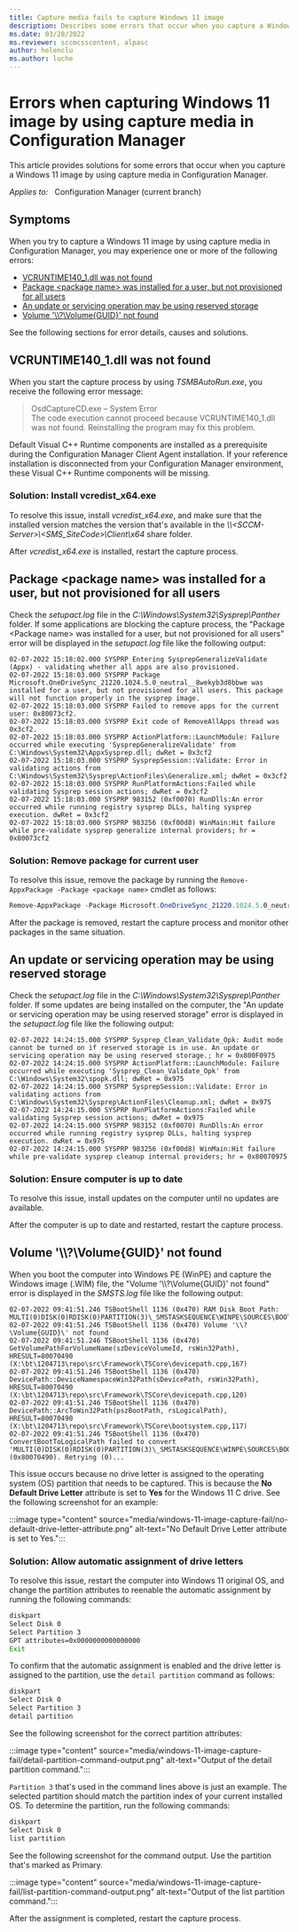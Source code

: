 ```yaml
---
title: Capture media fails to capture Windows 11 image
description: Describes some errors that occur when you capture a Windows 11 image by using capture media in Configuration Manager, and provides solutions.
ms.date: 03/28/2022
ms.reviewer: sccmcsscontent, alpasc
author: helenclu
ms.author: luche
---
```

# Errors when capturing Windows 11 image by using capture media in Configuration Manager

This article provides solutions for some errors that occur when you capture a Windows 11 image by using capture media in Configuration Manager.

_Applies to:_ &nbsp; Configuration Manager (current branch)

## Symptoms

When you try to capture a Windows 11 image by using capture media in Configuration Manager, you may experience one or more of the following errors:

- [VCRUNTIME140_1.dll was not found](#vcruntime140dllwasnotfound)
- [Package \<package name> was installed for a user, but not provisioned for all users](#packagenotprovisionedforallusers)
- [An update or servicing operation may be using reserved storage](#updateisinprocess)
- [Volume '\\\\?\Volume{GUID}\' not found](#volumenotfound)

See the following sections for error details, causes and solutions.

## <a id="vcruntime140dllwasnotfound"></a>VCRUNTIME140_1.dll was not found

When you start the capture process by using *TSMBAutoRun.exe*, you receive the following error message:

> OsdCaptureCD.exe – System Error  
> The code execution cannot proceed because VCRUNTIME140_1.dll was not found. Reinstalling the program may fix this problem.

Default Visual C++ Runtime components are installed as a prerequisite during the Configuration Manager Client Agent installation. If your reference installation is disconnected from your Configuration Manager environment, these Visual C++ Runtime components will be missing.

### Solution: Install vcredist_x64.exe

To resolve this issue, install *vcredist_x64.exe*, and make sure that the installed version matches the version that's available in the *\\\\\<SCCM-Server>\\<SMS_SiteCode>\Client\x64* share folder.

After *vcredist_x64.exe* is installed, restart the capture process.

## <a id="packagenotprovisionedforallusers"></a>Package \<package name> was installed for a user, but not provisioned for all users

Check the *setupact.log* file in the *C:\Windows\System32\Sysprep\Panther* folder. If some applications are blocking the capture process, the "Package \<Package name> was installed for a user, but not provisioned for all users" error will be displayed in the *setupact.log* file like the following output:

```output
02-07-2022 15:18:02.000 SYSPRP Entering SysprepGeneralizeValidate (Appx) - validating whether all apps are also provisioned.
02-07-2022 15:18:03.000 SYSPRP Package Microsoft.OneDriveSync_21220.1024.5.0_neutral__8wekyb3d8bbwe was installed for a user, but not provisioned for all users. This package will not function properly in the sysprep image.
02-07-2022 15:18:03.000 SYSPRP Failed to remove apps for the current user: 0x80073cf2.
02-07-2022 15:18:03.000 SYSPRP Exit code of RemoveAllApps thread was 0x3cf2.
02-07-2022 15:18:03.000 SYSPRP ActionPlatform::LaunchModule: Failure occurred while executing 'SysprepGeneralizeValidate' from C:\Windows\System32\AppxSysprep.dll; dwRet = 0x3cf2
02-07-2022 15:18:03.000 SYSPRP SysprepSession::Validate: Error in validating actions from C:\Windows\System32\Sysprep\ActionFiles\Generalize.xml; dwRet = 0x3cf2
02-07-2022 15:18:03.000 SYSPRP RunPlatformActions:Failed while validating Sysprep session actions; dwRet = 0x3cf2
02-07-2022 15:18:03.000 SYSPRP 983152 (0xf0070) RunDlls:An error occurred while running registry sysprep DLLs, halting sysprep execution. dwRet = 0x3cf2
02-07-2022 15:18:03.000 SYSPRP 983256 (0xf00d8) WinMain:Hit failure while pre-validate sysprep generalize internal providers; hr = 0x80073cf2
```

### Solution: Remove package for current user

To resolve this issue, remove the package by running the `Remove-AppxPackage -Package <package name>` cmdlet as follows:

```powershell
Remove-AppxPackage -Package Microsoft.OneDriveSync_21220.1024.5.0_neutral__8wekyb3d8bbwe
```

After the package is removed, restart the capture process and monitor other packages in the same situation.

## <a id="updateisinprocess"></a>An update or servicing operation may be using reserved storage

Check the *setupact.log* file in the *C:\Windows\System32\Sysprep\Panther* folder. If some updates are being installed on the computer, the "An update or servicing operation may be using reserved storage" error is displayed in the *setupact.log* file like the following output:

```output
02-07-2022 14:24:15.000 SYSPRP Sysprep_Clean_Validate_Opk: Audit mode cannot be turned on if reserved storage is in use. An update or servicing operation may be using reserved storage.; hr = 0x800F0975
02-07-2022 14:24:15.000 SYSPRP ActionPlatform::LaunchModule: Failure occurred while executing 'Sysprep_Clean_Validate_Opk' from C:\Windows\System32\spopk.dll; dwRet = 0x975
02-07-2022 14:24:15.000 SYSPRP SysprepSession::Validate: Error in validating actions from C:\Windows\System32\Sysprep\ActionFiles\Cleanup.xml; dwRet = 0x975
02-07-2022 14:24:15.000 SYSPRP RunPlatformActions:Failed while validating Sysprep session actions; dwRet = 0x975
02-07-2022 14:24:15.000 SYSPRP 983152 (0xf0070) RunDlls:An error occurred while running registry sysprep DLLs, halting sysprep execution. dwRet = 0x975
02-07-2022 14:24:15.000 SYSPRP 983256 (0xf00d8) WinMain:Hit failure while pre-validate sysprep cleanup internal providers; hr = 0x80070975
```

### Solution: Ensure computer is up to date

To resolve this issue, install updates on the computer until no updates are available.

After the computer is up to date and restarted, restart the capture process.

## <a id="volumenotfound"></a>Volume '\\\\?\Volume{GUID}\' not found

When you boot the computer into Windows PE (WinPE) and capture the Windows image (.WIM) file, the "Volume '\\\\?\Volume{GUID}\' not found" error is displayed in the *SMSTS.log* file like the following output:

```output
02-07-2022 09:41:51.246 TSBootShell 1136 (0x470) RAM Disk Boot Path: MULTI(0)DISK(0)RDISK(0)PARTITION(3)\_SMSTASKSEQUENCE\WINPE\SOURCES\BOOT.WIM
02-07-2022 09:41:51.246 TSBootShell 1136 (0x470) Volume '\\?\Volume{GUID}\' not found
02-07-2022 09:41:51.246 TSBootShell 1136 (0x470) GetVolumePathForVolumeName(szDeviceVolumeId, rsWin32Path), HRESULT=80070490 (X:\bt\1204713\repo\src\Framework\TSCore\devicepath.cpp,167)
02-07-2022 09:41:51.246 TSBootShell 1136 (0x470) DevicePath::DeviceNamespaceWin32Path(sDevicePath, rsWin32Path), HRESULT=80070490 (X:\bt\1204713\repo\src\Framework\TSCore\devicepath.cpp,120)
02-07-2022 09:41:51.246 TSBootShell 1136 (0x470) DevicePath::ArcToWin32Path(pszBootPath, rsLogicalPath), HRESULT=80070490 (X:\bt\1204713\repo\src\Framework\TSCore\bootsystem.cpp,117)
02-07-2022 09:41:51.246 TSBootShell 1136 (0x470) ConvertBootToLogicalPath failed to convert 'MULTI(0)DISK(0)RDISK(0)PARTITION(3)\_SMSTASKSEQUENCE\WINPE\SOURCES\BOOT.WIM' (0x80070490). Retrying (0)...
```

This issue occurs because no drive letter is assigned to the operating system (OS) partition that needs to be captured. This is because the **No Default Drive Letter** attribute is set to **Yes** for the Windows 11 C drive. See the following screenshot for an example:

:::image type="content" source="media/windows-11-image-capture-fail/no-default-drive-letter-attribute.png" alt-text="No Default Drive Letter attribute is set to Yes.":::

### Solution: Allow automatic assignment of drive letters

To resolve this issue, restart the computer into Windows 11 original OS, and change the partition attributes to reenable the automatic assignment by running the following commands:

```cmd
diskpart
Select Disk 0
Select Partition 3
GPT attributes=0x0000000000000000
Exit
```

To confirm that the automatic assignment is enabled and the drive letter is assigned to the partition, use the `detail partition` command as follows:

```cmd
diskpart
Select Disk 0
Select Partition 3
detail partition
```

See the following screenshot for the correct partition attributes:

:::image type="content" source="media/windows-11-image-capture-fail/detail-partition-command-output.png" alt-text="Output of the detail partition command.":::

`Partition 3` that's used in the command lines above is just an example. The selected partition should match the partition index of your current installed OS. To determine the partition, run the following commands:

```cmd
diskpart
Select Disk 0
list partition
```

See the following screenshot for the command output. Use the partition that's marked as Primary.

:::image type="content" source="media/windows-11-image-capture-fail/list-partition-command-output.png" alt-text="Output of the list partition command.":::

After the assignment is completed, restart the capture process.
